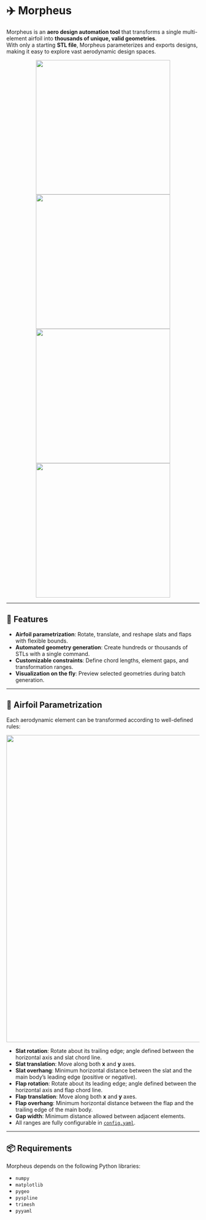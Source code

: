 # ✈️ Morpheus

Morpheus is an **aero design automation tool** that transforms a single multi-element airfoil into **thousands of unique, valid geometries**.  
With only a starting **STL file**, Morpheus parameterizes and exports designs, making it easy to explore vast aerodynamic design spaces.

<p align="center">
  <img src="https://github.com/user-attachments/assets/56f02c4e-f1c2-4c44-bea5-abb7ef59555e" width="350"/>
  <img src="https://github.com/user-attachments/assets/2f66afee-a0da-4ed0-a742-0c54dc2b7581" width="350"/>
  <img src="https://github.com/user-attachments/assets/06a09dda-62ba-41a6-95c2-95e82548eb65" width="350"/>
  <img src="https://github.com/user-attachments/assets/bf342105-dd8a-4c11-b028-af300ce1a35a" width="350"/>
</p>

---

## 🔧 Features
- **Airfoil parametrization**: Rotate, translate, and reshape slats and flaps with flexible bounds.  
- **Automated geometry generation**: Create hundreds or thousands of STLs with a single command.  
- **Customizable constraints**: Define chord lengths, element gaps, and transformation ranges.  
- **Visualization on the fly**: Preview selected geometries during batch generation.  

---

## 📐 Airfoil Parametrization

Each aerodynamic element can be transformed according to well-defined rules:

<p align="center">
  <img src="https://github.com/user-attachments/assets/c8a59cc4-1158-41b3-818c-b087c70549e1" width="800"/>
</p>

- **Slat rotation**: Rotate about its trailing edge; angle defined between the horizontal axis and slat chord line.  
- **Slat translation**: Move along both **x** and **y** axes.  
- **Slat overhang**: Minimum horizontal distance between the slat and the main body’s leading edge (positive or negative).  
- **Flap rotation**: Rotate about its leading edge; angle defined between the horizontal axis and flap chord line.  
- **Flap translation**: Move along both **x** and **y** axes.  
- **Flap overhang**: Minimum horizontal distance between the flap and the trailing edge of the main body.  
- **Gap width**: Minimum distance allowed between adjacent elements.  
- All ranges are fully configurable in [`config.yaml`](./config.yaml).  

---

## 📦 Requirements
Morpheus depends on the following Python libraries:
- `numpy`  
- `matplotlib`  
- `pygeo`  
- `pyspline`  
- `trimesh`  
- `pyyaml`  

